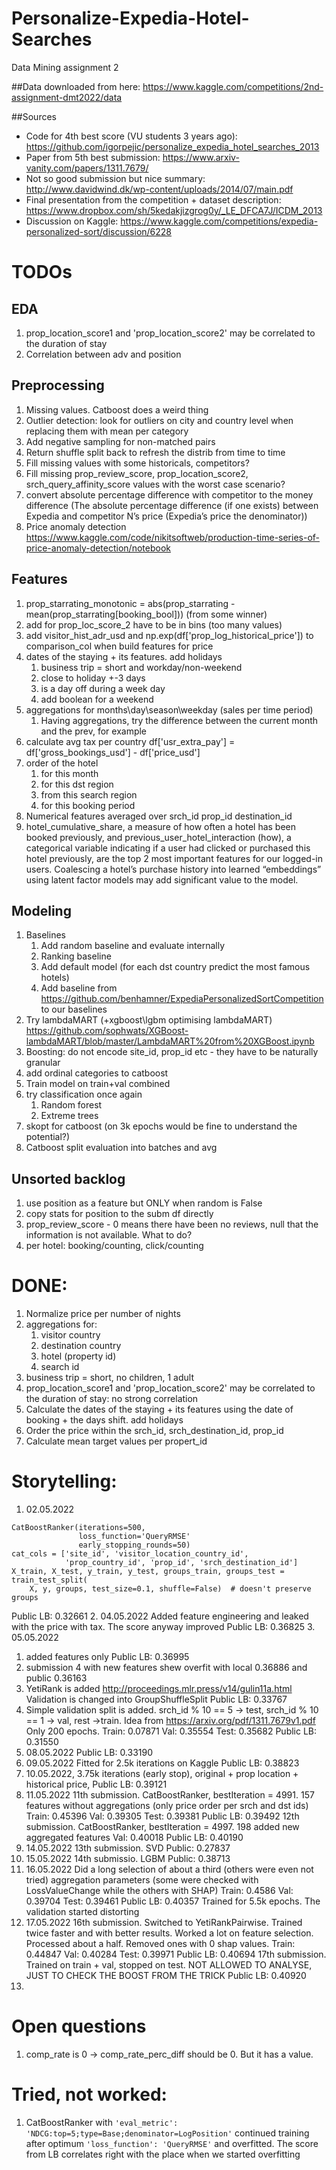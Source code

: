 # Personalize-Expedia-Hotel-Searches
 Data Mining assignment 2

##Data downloaded from here:
https://www.kaggle.com/competitions/2nd-assignment-dmt2022/data


##Sources

* Code for 4th best score (VU students 3 years ago):
https://github.com/igorpejic/personalize_expedia_hotel_searches_2013
* Paper from 5th best submission:
https://www.arxiv-vanity.com/papers/1311.7679/
* Not so good submission but nice summary:
http://www.davidwind.dk/wp-content/uploads/2014/07/main.pdf
* Final presentation from the competition + dataset description:
https://www.dropbox.com/sh/5kedakjizgrog0y/_LE_DFCA7J/ICDM_2013
* Discussion on Kaggle:
https://www.kaggle.com/competitions/expedia-personalized-sort/discussion/6228

# TODOs

## EDA
1. prop_location_score1 and 'prop_location_score2' may be correlated to the duration of stay
2. Correlation between adv and position

## Preprocessing
1. Missing values. Catboost does a weird thing
2. Outlier detection: look for outliers on city and country level when replacing them with mean per category 
3. Add negative sampling for non-matched pairs
4. Return shuffle split back to refresh the distrib from time to time
5. Fill missing values with some historicals, competitors? 
6. Fill missing prop_review_score, prop_location_score2, srch_query_affinity_score values with the worst case scenario?
7. convert absolute percentage difference with competitor to the money difference (The absolute percentage difference 
(if one exists) between Expedia and competitor N’s price (Expedia’s price the denominator))
8. Price anomaly detection https://www.kaggle.com/code/nikitsoftweb/production-time-series-of-price-anomaly-detection/notebook

## Features
1. prop_starrating_monotonic = abs(prop_starrating - mean(prop_starrating[booking_bool])) (from some winner)
2. add for prop_loc_score_2 have to be in bins (too many values)
3. add visitor_hist_adr_usd and np.exp(df['prop_log_historical_price']) to comparison_col when build features for price
4. dates of the staying + its features. add holidays
   1. business trip = short and workday/non-weekend
   2. close to holiday +-3 days
   3. is a day off during a week day 
   4. add boolean for a weekend
5. aggregations for months\day\season\weekday (sales per time period)
   1. Having aggregations, try the difference between the current month and the prev, for example
6. calculate avg tax per country df['usr_extra_pay'] = df['gross_bookings_usd'] - df['price_usd']
7. order of the hotel 
    1. for this month
    2. for this dst region
    3. from this search region
    4. for this booking period
8. Numerical features averaged over srch_id prop_id destination_id
9. hotel_cumulative_share, a measure of how often a hotel has been booked previously, and 
previous_user_hotel_interaction (how), a categorical variable indicating if a user had clicked or purchased this hotel 
previously, are the top 2 most important features for our logged-in users. Coalescing a hotel’s purchase history into 
learned “embeddings” using latent factor models may add significant value to the model.

## Modeling
1. Baselines
   1. Add random baseline and evaluate internally
   2. Ranking baseline
   3. Add default model (for each dst country predict the most famous hotels)
   4. Add baseline from https://github.com/benhamner/ExpediaPersonalizedSortCompetition to our baselines 
2. Try lambdaMART (+xgboost\lgbm optimising lambdaMART) https://github.com/sophwats/XGBoost-lambdaMART/blob/master/LambdaMART%20from%20XGBoost.ipynb
3. Boosting: do not encode site_id, prop_id etc - they have to be naturally granular
4. add ordinal categories to catboost
5. Train model on train+val combined 
6. try classification once again
      1. Random forest
      2. Extreme trees 
7. skopt for catboost (on 3k epochs would be fine to understand the potential?)
8. Catboost split evaluation into batches and avg

## Unsorted backlog
1. use position as a feature but ONLY when random is False 
2. copy stats for position to the subm df directly
3. prop_review_score - 0 means there have been no reviews, null that the information is not available. What to do?
4. per hotel: booking/counting, click/counting



# DONE:
1. Normalize price per number of nights
2. aggregations for:
    1. visitor country
    2. destination country 
    3. hotel (property id)
    4. search id
3. business trip = short, no children, 1 adult
4. prop_location_score1 and 'prop_location_score2' may be correlated to the duration of stay: no strong correlation
5. Calculate the dates of the staying + its features using the date of booking + the days shift. add holidays
6. Order the price within the srch_id, srch_destination_id, prop_id
7. Calculate mean target values per propert_id


# Storytelling:
1. 02.05.2022
```
CatBoostRanker(iterations=500, 
               loss_function='QueryRMSE'
               early_stopping_rounds=50)
cat_cols = ['site_id', 'visitor_location_country_id',
            'prop_country_id', 'prop_id', 'srch_destination_id']
X_train, X_test, y_train, y_test, groups_train, groups_test = train_test_split(
    X, y, groups, test_size=0.1, shuffle=False)  # doesn't preserve groups
```
Public LB: 0.32661
2. 04.05.2022
Added feature engineering and leaked with the price with tax. The score anyway improved
Public LB: 0.36825
3. 05.05.2022 
   1. added features only
   Public LB: 0.36995 
   2. submission 4 with new features shew overfit with local 0.36886 and public 0.36163
4. YetiRank is added http://proceedings.mlr.press/v14/gulin11a.html 
Validation is changed into GroupShuffleSplit
Public LB: 0.33767
5. Simple validation split is added. srch_id % 10 == 5 -> test, srch_id % 10 == 1 -> val, rest ->train. Idea from https://arxiv.org/pdf/1311.7679v1.pdf 
Only 200 epochs.
Train: 0.07871
Val: 0.35554
Test: 0.35682
Public LB: 0.31550
6. 08.05.2022
Public LB: 0.33190
7. 09.05.2022
Fitted for 2.5k iterations on Kaggle
Public LB: 0.38823
8. 10.05.2022, 3.75k iterations (early stop), original + prop location + historical price, Public LB: 0.39121
9. 11.05.2022
11th submission. CatBoostRanker, bestIteration = 4991. 157 features without aggregations (only price order per srch and dst ids)
Train: 0.45396
Val: 0.39305
Test: 0.39381
Public LB: 0.39492
12th submission. CatBoostRanker, bestIteration = 4997. 198 added new aggregated features
Val: 0.40018
Public LB: 0.40190
10. 14.05.2022
13th submission. SVD
Public: 0.27837
11. 15.05.2022
14th submissio. LGBM
Public: 0.38713
12. 16.05.2022 
Did a long selection of about a third (others were even not tried) aggregation parameters (some were checked with LossValueChange while the others with SHAP)
Train: 0.4586
Val: 0.39704
Test: 0.39461
Public LB: 0.40357
Trained for 5.5k epochs. The validation started distorting
13. 17.05.2022
16th submission.
Switched to YetiRankPairwise. Trained twice faster and with better results. Worked a lot on feature selection. Processed
about a half. Removed ones with 0 shap values.
Train: 0.44847
Val: 0.40284
Test: 0.39971
Public LB: 0.40694
17th submission.
Trained on train + val, stopped on test. NOT ALLOWED TO ANALYSE, JUST TO CHECK THE BOOST FROM THE TRICK
Public LB: 0.40920
14. 

# Open questions

1. comp_rate is 0 -> comp_rate_perc_diff should be 0. But it has a value.

# Tried, not worked:
1. CatBoostRanker with ```'eval_metric': 'NDCG:top=5;type=Base;denominator=LogPosition'``` continued training after optimum ```'loss_function': 'QueryRMSE'``` and overfitted. The score from LB correlates right with the place when we started overfitting 
